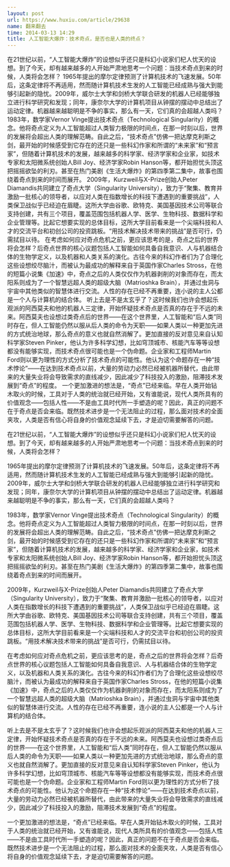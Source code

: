 ```yaml
---
layout: post
url: https://www.huxiu.com/article/29638
name: 翻来翻去
time: 2014-03-13 14:29
title: 人工智能大爆炸：技术奇点，是否也是人类的终点？
---
```

在21世纪以前，“人工智能大爆炸”的设想似乎还只是科幻小说家们杞人忧天的设想。到了今天，却有越来越多的人开始严肃地思考一个问题：当技术奇点到来的时候，人类将会怎样？ 1965年提出的摩尔定律预测了计算机技术的飞速发展。50年后，这条定律将不再适用，然而随计算机技术生发的人工智能已经成熟与强大到能够引起新的隐忧。2009年，威尔士大学和剑桥大学联合研发的机器人已经能够独立进行科学研究和发现；同年，康奈尔大学的计算机项目从钟摆的摆动中总结出了运动定律。机器越来越聪明是不争的事实，那么有一天，它们真的会超越人类吗？ 1983年，数学家Vernor Vinge提出技术奇点（Technological Singularity）的概念。他将奇点定义为人工智能超过人类智力极限的时间点，在那一时刻以后，世界的发展将会超出人类的理解范畴。自此之后，“技术奇点”仿佛一把达摩克利斯之剑，最开始的时候感受到它存在的还只是一些科幻作家和所谓的“未来家”和“预言家”，但随着计算机技术的发展，越来越多的科学家、经济学家和企业家，如技术专家和太阳微系统创始人Bill Joy、经济学家Robin Hanson等，都开始担忧头顶这把摇摇欲坠的利刃。甚至在热门美剧《生活大爆炸》的第四季第二集中，故事也围绕着奇点到来的时间而展开。 2009年，Kurzweil与X-Prize创始人Peter Diamandis共同建立了奇点大学（Singularity University），致力于“聚集、教育并激励一批核心的领导者，以应对人类在指数增长的科技下遭遇到的重要挑战”，人类保卫战似乎已经迫在眉睫。这所大学由谷歌、欧特克、美国基因技术公司等联合支持创建，共有三个项目，覆盖范围包括机器人学、医学、生物科技、数据科学和企业管理等。比起它想要实现的总体目标，这所大学目前看来是一个尖端科技和人才的交流平台和初创公司的投资跳板。“用技术解决技术带来的挑战”是否可行，仍需拭目以待。 在考虑如何应对奇点危机之前，更应该思考的是，奇点之后的世界将会怎样？后奇点世界的核心议题包括人工智能如何具备自我意识、人与机器结合体的生物学定义，以及机器和人类关系的演化。古往今来的科幻作者们为了合理化这些设想绞尽脑汁，而被认为最成功的解释来自于英国作家Charles Stross，在他的短篇小说集《加速》中，奇点之后的人类仅仅作为机器剥削的对象而存在，而太阳系则成为了一个智慧远超人类的超级大脑（Matrioshka Brain），并通过虫洞与宇宙中其他类似的智慧体进行交流。人性的存在已经不再重要，连小说的主人公都是一个人与计算机的结合体。 听上去是不是太玄乎了？这时候我们也许会想起乐观派的阿西莫夫和他的机器人三定律，开始怀疑技术奇点是否真的存在于不远的未来。阿西莫夫也设想过类奇点后的世界——在这个世界里，人工智能和“后人类”同时存在，但人工智能仍然以服从后人类的命令为天职——如果人类以一种更加先进的方式统治地球，那么奇点的意义也就自然消解了。更加直接的反对意见来自认知科学家Steven Pinker，他认为许多科学幻想，比如穹顶城市、核能汽车等等设想都没有能够实现，而技术奇点很可能也是一个伪命题。企业家和工程师Martin Ford则以更为理性的方式分析了技术奇点的可能性。他认为这个命题存在一种“技术悖论”——在达到技术奇点以前，大量的劳动力必然已经被机器所替代，由此带来的大量失业将会导致需求的直线减少，因此减少了科技投入的激励，阻滞技术发展到“奇点”的程度。 一个更加激进的想法是，“奇点”已经来临。早在人类开始钻木取火的时候，工具对于人类的统治就已经开始，又有谁能说，现代人类所具有的价值观念——包括人性——不是由工具时代所一手塑造的呢？因此，真正的问题不在于奇点是否会来临。既然技术进步是一个无法阻止的过程，那么面对技术的全面夹攻，人类是否有信心将自身的价值观念延续下去，才是迫切需要解答的问题。

在21世纪以前，“人工智能大爆炸”的设想似乎还只是科幻小说家们杞人忧天的设想。到了今天，却有越来越多的人开始严肃地思考一个问题：当技术奇点到来的时候，人类将会怎样？

1965年提出的摩尔定律预测了计算机技术的飞速发展。50年后，这条定律将不再适用，然而随计算机技术生发的人工智能已经成熟与强大到能够引起新的隐忧。2009年，威尔士大学和剑桥大学联合研发的机器人已经能够独立进行科学研究和发现；同年，康奈尔大学的计算机项目从钟摆的摆动中总结出了运动定律。机器越来越聪明是不争的事实，那么有一天，它们真的会超越人类吗？

1983年，数学家Vernor Vinge提出技术奇点（Technological Singularity）的概念。他将奇点定义为人工智能超过人类智力极限的时间点，在那一时刻以后，世界的发展将会超出人类的理解范畴。自此之后，“技术奇点”仿佛一把达摩克利斯之剑，最开始的时候感受到它存在的还只是一些科幻作家和所谓的“未来家”和“预言家”，但随着计算机技术的发展，越来越多的科学家、经济学家和企业家，如技术专家和太阳微系统创始人Bill Joy、经济学家Robin Hanson等，都开始担忧头顶这把摇摇欲坠的利刃。甚至在热门美剧《生活大爆炸》的第四季第二集中，故事也围绕着奇点到来的时间而展开。

2009年，Kurzweil与X-Prize创始人Peter Diamandis共同建立了奇点大学（Singularity University），致力于“聚集、教育并激励一批核心的领导者，以应对人类在指数增长的科技下遭遇到的重要挑战”，人类保卫战似乎已经迫在眉睫。这所大学由谷歌、欧特克、美国基因技术公司等联合支持创建，共有三个项目，覆盖范围包括机器人学、医学、生物科技、数据科学和企业管理等。比起它想要实现的总体目标，这所大学目前看来是一个尖端科技和人才的交流平台和初创公司的投资跳板。“用技术解决技术带来的挑战”是否可行，仍需拭目以待。

在考虑如何应对奇点危机之前，更应该思考的是，奇点之后的世界将会怎样？后奇点世界的核心议题包括人工智能如何具备自我意识、人与机器结合体的生物学定义，以及机器和人类关系的演化。古往今来的科幻作者们为了合理化这些设想绞尽脑汁，而被认为最成功的解释来自于英国作家Charles Stross，在他的短篇小说集《加速》中，奇点之后的人类仅仅作为机器剥削的对象而存在，而太阳系则成为了一个智慧远超人类的超级大脑（Matrioshka Brain），并通过虫洞与宇宙中其他类似的智慧体进行交流。人性的存在已经不再重要，连小说的主人公都是一个人与计算机的结合体。

听上去是不是太玄乎了？这时候我们也许会想起乐观派的阿西莫夫和他的机器人三定律，开始怀疑技术奇点是否真的存在于不远的未来。阿西莫夫也设想过类奇点后的世界——在这个世界里，人工智能和“后人类”同时存在，但人工智能仍然以服从后人类的命令为天职——如果人类以一种更加先进的方式统治地球，那么奇点的意义也就自然消解了。更加直接的反对意见来自认知科学家Steven Pinker，他认为许多科学幻想，比如穹顶城市、核能汽车等等设想都没有能够实现，而技术奇点很可能也是一个伪命题。企业家和工程师Martin Ford则以更为理性的方式分析了技术奇点的可能性。他认为这个命题存在一种“技术悖论”——在达到技术奇点以前，大量的劳动力必然已经被机器所替代，由此带来的大量失业将会导致需求的直线减少，因此减少了科技投入的激励，阻滞技术发展到“奇点”的程度。

一个更加激进的想法是，“奇点”已经来临。早在人类开始钻木取火的时候，工具对于人类的统治就已经开始，又有谁能说，现代人类所具有的价值观念——包括人性——不是由工具时代所一手塑造的呢？因此，真正的问题不在于奇点是否会来临。既然技术进步是一个无法阻止的过程，那么面对技术的全面夹攻，人类是否有信心将自身的价值观念延续下去，才是迫切需要解答的问题。

